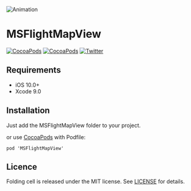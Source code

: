 ![Animation](./msflightViewdemo.gif)
# MSFlightMapView
[![CocoaPods](https://img.shields.io/cocoapods/p/MSFlightMapView.svg)](https://cocoapods.org/pods/MSFlightMapView)
[![CocoaPods](https://img.shields.io/cocoapods/v/MSFlightMapView.svg)](http://cocoapods.org/pods/MSFlightMapView)
[![Twitter](https://img.shields.io/badge/Twitter-@ThisIsSubhan-blue.svg?style=flat)](http://twitter.com/ThisIsSubhan)
## Requirements

- iOS 10.0+
- Xcode 9.0

## Installation

Just add the MSFlightMapView folder to your project.

or use [CocoaPods](https://cocoapods.org) with Podfile:
```
pod 'MSFlightMapView'
```

## Licence

Folding cell is released under the MIT license.
See [LICENSE](./LICENSE) for details.
